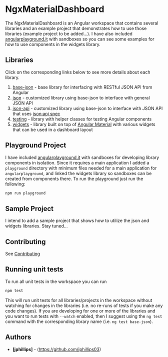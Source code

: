 # NgxMaterialDashboard

The NgxMaterialDashboard is an Angular workspace that contains several libraries
and an example project that demonstrates how to use those libraries (example
project to be added...). I have also included
[angularplayground.it](https://angularplayground.it/) with sandboxes so you can
see some examples for how to use components in the widgets library.

## Libraries

Click on the corresponding links below to see more details about each library.

1. [base-json](projects/base-json/) - base library for interfacing with RESTful
JSON API from Angular
2. [json](projects/json/) - customized library using base-json to interface with
general JSON API
3. [json-api](projects/json-api/) - customized library using base-json to
interface with JSON API that uses [json:api spec](https://jsonapi.org/)
4. [testing](projects/testing/) - library with helper classes for testing Angular
components
5. [widgets](projects/widgets/) - library built on top of 
[Angular Material](https://material.angular.io/) with various widgets that can be
used in a dashboard layout

## Playground Project

I have included [angularplayground.it](https://angularplayground.it/) with
sandboxes for developing library components in isolation. Since it requires a
main application I added a `playground` directory with minimum files needed
for a main application for `angularplayground`, and linked the widgets library
so sandboxes can be created from components there. To run the playground just
run the following:

```bash
npm run playground
```

## Sample Project

I intend to add a sample project that shows how to utilize the json and widgets
libraries. Stay tuned...

## Contributing

See [Contributing](CONTRIBUTING.md)

## Running unit tests

To run all unit tests in the workspace you can run

```bash
npm test
```

This will run unit tests for all libraries/projects in the workspace without
watching for changes in the libraries (i.e. no re-runs of tests if you make any
code changes). If you are developing for one or more of the libraries and you
want to run tests with `--watch` enabled, then I suggest using the `ng test`
command with the corresponding library name (i.e. `ng test base-json`).

## Authors

* **[jphillips]** - (https://github.com/jphillips03)
